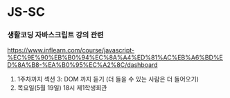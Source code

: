 # JS-SC
### 생활코딩 자바스크립트 강의 관련 
https://www.inflearn.com/course/javascript-%EC%9E%90%EB%B0%94%EC%8A%A4%ED%81%AC%EB%A6%BD%ED%8A%B8-%EA%B0%95%EC%A2%8C/dashboard


1. 1주차까지 섹션 3: DOM 까지 듣기 (더 들을 수 있는 사람은 더 들어오기)
2. 목요일(5월 19일) 18시 제1학생회관
